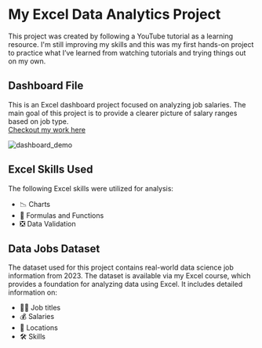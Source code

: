 # My Excel Data Analytics Project
This project was created by following a YouTube tutorial as a learning resource. I'm still improving my skills and this was my first hands-on project to practice what I’ve learned from watching tutorials and trying things out on my own.  

## Dashboard File
This is an Excel dashboard project focused on analyzing job salaries. The main goal of this project is to provide a clearer picture of salary ranges based on job type.    
[Checkout my work here](https://github.com/mirani56/Excel_Data_Analytics_Projects/tree/main/Project_01_dashboard)  

![dashboard_demo](https://github.com/user-attachments/assets/f990af71-dedf-4614-b3c8-8068632efd18)  
 

## Excel Skills Used
The following Excel skills were utilized for analysis:  
- 📉 Charts  
- 🧮 Formulas and Functions    
- ❎ Data Validation  

## Data Jobs Dataset 
The dataset used for this project contains real-world data science job information from 2023. 
The dataset is available via my Excel course, which provides a foundation for analyzing data using Excel. It includes detailed information on:  
- 👨‍💼 Job titles  
- 💰 Salaries  
- 📍 Locations  
- 🛠️ Skills  
